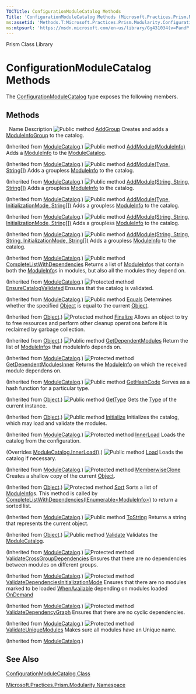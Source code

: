 ```yaml
---
TOCTitle: ConfigurationModuleCatalog Methods
Title: 'ConfigurationModuleCatalog Methods (Microsoft.Practices.Prism.Modularity)'
ms:assetid: 'Methods.T:Microsoft.Practices.Prism.Modularity.ConfigurationModuleCatalog'
ms:mtpsurl: 'https://msdn.microsoft.com/en-us/library/Gg431034(v=PandP.50)'
---
```


Prism Class Library

# ConfigurationModuleCatalog Methods

The [ConfigurationModuleCatalog](https://msdn.microsoft.com/en-us/library/microsoft.practices.prism.modularity.configurationmodulecatalog(v=pandp.50)) type exposes the following members.

## Methods
 
Name
Description
![](https://msdn.microsoft.com/en-us/Gg431034.pubmethod(en-us,PandP.50).gif "Public method")
[AddGroup](https://msdn.microsoft.com/en-us/library/microsoft.practices.prism.modularity.modulecatalog.addgroup(v=pandp.50))
Creates and adds a [ModuleInfoGroup](https://msdn.microsoft.com/en-us/library/microsoft.practices.prism.modularity.moduleinfogroup(v=pandp.50)) to the catalog.

(Inherited from [ModuleCatalog](https://msdn.microsoft.com/en-us/library/microsoft.practices.prism.modularity.modulecatalog(v=pandp.50)).)
![](https://msdn.microsoft.com/en-us/Gg431034.pubmethod(en-us,PandP.50).gif "Public method")
[AddModule(ModuleInfo)](https://msdn.microsoft.com/en-us/library/gg405868(v=pandp.50))
Adds a [ModuleInfo](https://msdn.microsoft.com/en-us/library/microsoft.practices.prism.modularity.moduleinfo(v=pandp.50)) to the [ModuleCatalog](https://msdn.microsoft.com/en-us/library/microsoft.practices.prism.modularity.modulecatalog(v=pandp.50)).

(Inherited from [ModuleCatalog](https://msdn.microsoft.com/en-us/library/microsoft.practices.prism.modularity.modulecatalog(v=pandp.50)).)
![](https://msdn.microsoft.com/en-us/Gg431034.pubmethod(en-us,PandP.50).gif "Public method")
[AddModule(Type, String[])](https://msdn.microsoft.com/en-us/library/gg405869(v=pandp.50))
Adds a groupless [ModuleInfo](https://msdn.microsoft.com/en-us/library/microsoft.practices.prism.modularity.moduleinfo(v=pandp.50)) to the catalog.

(Inherited from [ModuleCatalog](https://msdn.microsoft.com/en-us/library/microsoft.practices.prism.modularity.modulecatalog(v=pandp.50)).)
![](https://msdn.microsoft.com/en-us/Gg431034.pubmethod(en-us,PandP.50).gif "Public method")
[AddModule(String, String, String[])](https://msdn.microsoft.com/en-us/library/gg405871(v=pandp.50))
Adds a groupless [ModuleInfo](https://msdn.microsoft.com/en-us/library/microsoft.practices.prism.modularity.moduleinfo(v=pandp.50)) to the catalog.

(Inherited from [ModuleCatalog](https://msdn.microsoft.com/en-us/library/microsoft.practices.prism.modularity.modulecatalog(v=pandp.50)).)
![](https://msdn.microsoft.com/en-us/Gg431034.pubmethod(en-us,PandP.50).gif "Public method")
[AddModule(Type, InitializationMode, String[])](https://msdn.microsoft.com/en-us/library/gg405870(v=pandp.50))
Adds a groupless [ModuleInfo](https://msdn.microsoft.com/en-us/library/microsoft.practices.prism.modularity.moduleinfo(v=pandp.50)) to the catalog.

(Inherited from [ModuleCatalog](https://msdn.microsoft.com/en-us/library/microsoft.practices.prism.modularity.modulecatalog(v=pandp.50)).)
![](https://msdn.microsoft.com/en-us/Gg431034.pubmethod(en-us,PandP.50).gif "Public method")
[AddModule(String, String, InitializationMode, String[])](https://msdn.microsoft.com/en-us/library/gg405872(v=pandp.50))
Adds a groupless [ModuleInfo](https://msdn.microsoft.com/en-us/library/microsoft.practices.prism.modularity.moduleinfo(v=pandp.50)) to the catalog.

(Inherited from [ModuleCatalog](https://msdn.microsoft.com/en-us/library/microsoft.practices.prism.modularity.modulecatalog(v=pandp.50)).)
![](https://msdn.microsoft.com/en-us/Gg431034.pubmethod(en-us,PandP.50).gif "Public method")
[AddModule(String, String, String, InitializationMode, String[])](https://msdn.microsoft.com/en-us/library/gg405873(v=pandp.50))
Adds a groupless [ModuleInfo](https://msdn.microsoft.com/en-us/library/microsoft.practices.prism.modularity.moduleinfo(v=pandp.50)) to the catalog.

(Inherited from [ModuleCatalog](https://msdn.microsoft.com/en-us/library/microsoft.practices.prism.modularity.modulecatalog(v=pandp.50)).)
![](https://msdn.microsoft.com/en-us/Gg431034.pubmethod(en-us,PandP.50).gif "Public method")
[CompleteListWithDependencies](https://msdn.microsoft.com/en-us/library/microsoft.practices.prism.modularity.modulecatalog.completelistwithdependencies(v=pandp.50))
Returns a list of [ModuleInfo](https://msdn.microsoft.com/en-us/library/microsoft.practices.prism.modularity.moduleinfo(v=pandp.50))s that contain both the [ModuleInfo](https://msdn.microsoft.com/en-us/library/microsoft.practices.prism.modularity.moduleinfo(v=pandp.50))s in modules, but also all the modules they depend on.

(Inherited from [ModuleCatalog](https://msdn.microsoft.com/en-us/library/microsoft.practices.prism.modularity.modulecatalog(v=pandp.50)).)
![](https://msdn.microsoft.com/en-us/Gg431034.protmethod(en-us,PandP.50).gif "Protected method")
[EnsureCatalogValidated](https://msdn.microsoft.com/en-us/library/microsoft.practices.prism.modularity.modulecatalog.ensurecatalogvalidated(v=pandp.50))
Ensures that the catalog is validated.

(Inherited from [ModuleCatalog](https://msdn.microsoft.com/en-us/library/microsoft.practices.prism.modularity.modulecatalog(v=pandp.50)).)
![](https://msdn.microsoft.com/en-us/Gg431034.pubmethod(en-us,PandP.50).gif "Public method")
[Equals](http://msdn2.microsoft.com/en-us/library/bsc2ak47)
Determines whether the specified [Object](http://msdn2.microsoft.com/en-us/library/e5kfa45b) is equal to the current [Object](http://msdn2.microsoft.com/en-us/library/e5kfa45b).

(Inherited from [Object](http://msdn2.microsoft.com/en-us/library/e5kfa45b).)
![](https://msdn.microsoft.com/en-us/Gg431034.protmethod(en-us,PandP.50).gif "Protected method")
[Finalize](http://msdn2.microsoft.com/en-us/library/4k87zsw7)
Allows an object to try to free resources and perform other cleanup operations before it is reclaimed by garbage collection.

(Inherited from [Object](http://msdn2.microsoft.com/en-us/library/e5kfa45b).)
![](https://msdn.microsoft.com/en-us/Gg431034.pubmethod(en-us,PandP.50).gif "Public method")
[GetDependentModules](https://msdn.microsoft.com/en-us/library/microsoft.practices.prism.modularity.modulecatalog.getdependentmodules(v=pandp.50))
Return the list of [ModuleInfo](https://msdn.microsoft.com/en-us/library/microsoft.practices.prism.modularity.moduleinfo(v=pandp.50))s that moduleInfo depends on.

(Inherited from [ModuleCatalog](https://msdn.microsoft.com/en-us/library/microsoft.practices.prism.modularity.modulecatalog(v=pandp.50)).)
![](https://msdn.microsoft.com/en-us/Gg431034.protmethod(en-us,PandP.50).gif "Protected method")
[GetDependentModulesInner](https://msdn.microsoft.com/en-us/library/microsoft.practices.prism.modularity.modulecatalog.getdependentmodulesinner(v=pandp.50))
Returns the [ModuleInfo](https://msdn.microsoft.com/en-us/library/microsoft.practices.prism.modularity.moduleinfo(v=pandp.50)) on which the received module dependens on.

(Inherited from [ModuleCatalog](https://msdn.microsoft.com/en-us/library/microsoft.practices.prism.modularity.modulecatalog(v=pandp.50)).)
![](https://msdn.microsoft.com/en-us/Gg431034.pubmethod(en-us,PandP.50).gif "Public method")
[GetHashCode](http://msdn2.microsoft.com/en-us/library/zdee4b3y)
Serves as a hash function for a particular type.

(Inherited from [Object](http://msdn2.microsoft.com/en-us/library/e5kfa45b).)
![](https://msdn.microsoft.com/en-us/Gg431034.pubmethod(en-us,PandP.50).gif "Public method")
[GetType](http://msdn2.microsoft.com/en-us/library/dfwy45w9)
Gets the [Type](http://msdn2.microsoft.com/en-us/library/42892f65) of the current instance.

(Inherited from [Object](http://msdn2.microsoft.com/en-us/library/e5kfa45b).)
![](https://msdn.microsoft.com/en-us/Gg431034.pubmethod(en-us,PandP.50).gif "Public method")
[Initialize](https://msdn.microsoft.com/en-us/library/microsoft.practices.prism.modularity.modulecatalog.initialize(v=pandp.50))
Initializes the catalog, which may load and validate the modules.

(Inherited from [ModuleCatalog](https://msdn.microsoft.com/en-us/library/microsoft.practices.prism.modularity.modulecatalog(v=pandp.50)).)
![](https://msdn.microsoft.com/en-us/Gg431034.protmethod(en-us,PandP.50).gif "Protected method")
[InnerLoad](https://msdn.microsoft.com/en-us/library/microsoft.practices.prism.modularity.configurationmodulecatalog.innerload(v=pandp.50))
Loads the catalog from the configuration.

(Overrides [ModuleCatalog.InnerLoad()](https://msdn.microsoft.com/en-us/library/microsoft.practices.prism.modularity.modulecatalog.innerload(v=pandp.50)).)
![](https://msdn.microsoft.com/en-us/Gg431034.pubmethod(en-us,PandP.50).gif "Public method")
[Load](https://msdn.microsoft.com/en-us/library/microsoft.practices.prism.modularity.modulecatalog.load(v=pandp.50))
Loads the catalog if necessary.

(Inherited from [ModuleCatalog](https://msdn.microsoft.com/en-us/library/microsoft.practices.prism.modularity.modulecatalog(v=pandp.50)).)
![](https://msdn.microsoft.com/en-us/Gg431034.protmethod(en-us,PandP.50).gif "Protected method")
[MemberwiseClone](http://msdn2.microsoft.com/en-us/library/57ctke0a)
Creates a shallow copy of the current [Object](http://msdn2.microsoft.com/en-us/library/e5kfa45b).

(Inherited from [Object](http://msdn2.microsoft.com/en-us/library/e5kfa45b).)
![](https://msdn.microsoft.com/en-us/Gg431034.protmethod(en-us,PandP.50).gif "Protected method")
[Sort](https://msdn.microsoft.com/en-us/library/microsoft.practices.prism.modularity.modulecatalog.sort(v=pandp.50))
Sorts a list of [ModuleInfo](https://msdn.microsoft.com/en-us/library/microsoft.practices.prism.modularity.moduleinfo(v=pandp.50))s. This method is called by [CompleteListWithDependencies(IEnumerable&lt;ModuleInfo&gt;)](https://msdn.microsoft.com/en-us/library/microsoft.practices.prism.modularity.modulecatalog.completelistwithdependencies(v=pandp.50)) to return a sorted list.

(Inherited from [ModuleCatalog](https://msdn.microsoft.com/en-us/library/microsoft.practices.prism.modularity.modulecatalog(v=pandp.50)).)
![](https://msdn.microsoft.com/en-us/Gg431034.pubmethod(en-us,PandP.50).gif "Public method")
[ToString](http://msdn2.microsoft.com/en-us/library/7bxwbwt2)
Returns a string that represents the current object.

(Inherited from [Object](http://msdn2.microsoft.com/en-us/library/e5kfa45b).)
![](https://msdn.microsoft.com/en-us/Gg431034.pubmethod(en-us,PandP.50).gif "Public method")
[Validate](https://msdn.microsoft.com/en-us/library/microsoft.practices.prism.modularity.modulecatalog.validate(v=pandp.50))
Validates the [ModuleCatalog](https://msdn.microsoft.com/en-us/library/microsoft.practices.prism.modularity.modulecatalog(v=pandp.50)).

(Inherited from [ModuleCatalog](https://msdn.microsoft.com/en-us/library/microsoft.practices.prism.modularity.modulecatalog(v=pandp.50)).)
![](https://msdn.microsoft.com/en-us/Gg431034.protmethod(en-us,PandP.50).gif "Protected method")
[ValidateCrossGroupDependencies](https://msdn.microsoft.com/en-us/library/microsoft.practices.prism.modularity.modulecatalog.validatecrossgroupdependencies(v=pandp.50))
Ensures that there are no dependencies between modules on different groups.

(Inherited from [ModuleCatalog](https://msdn.microsoft.com/en-us/library/microsoft.practices.prism.modularity.modulecatalog(v=pandp.50)).)
![](https://msdn.microsoft.com/en-us/Gg431034.protmethod(en-us,PandP.50).gif "Protected method")
[ValidateDependenciesInitializationMode](https://msdn.microsoft.com/en-us/library/microsoft.practices.prism.modularity.modulecatalog.validatedependenciesinitializationmode(v=pandp.50))
Ensures that there are no modules marked to be loaded [WhenAvailable](https://msdn.microsoft.com/en-us/library/microsoft.practices.prism.modularity.initializationmode(v=pandp.50)) depending on modules loaded [OnDemand](https://msdn.microsoft.com/en-us/library/microsoft.practices.prism.modularity.initializationmode(v=pandp.50))

(Inherited from [ModuleCatalog](https://msdn.microsoft.com/en-us/library/microsoft.practices.prism.modularity.modulecatalog(v=pandp.50)).)
![](https://msdn.microsoft.com/en-us/Gg431034.protmethod(en-us,PandP.50).gif "Protected method")
[ValidateDependencyGraph](https://msdn.microsoft.com/en-us/library/microsoft.practices.prism.modularity.modulecatalog.validatedependencygraph(v=pandp.50))
Ensures that there are no cyclic dependencies.

(Inherited from [ModuleCatalog](https://msdn.microsoft.com/en-us/library/microsoft.practices.prism.modularity.modulecatalog(v=pandp.50)).)
![](https://msdn.microsoft.com/en-us/Gg431034.protmethod(en-us,PandP.50).gif "Protected method")
[ValidateUniqueModules](https://msdn.microsoft.com/en-us/library/microsoft.practices.prism.modularity.modulecatalog.validateuniquemodules(v=pandp.50))
Makes sure all modules have an Unique name.

(Inherited from [ModuleCatalog](https://msdn.microsoft.com/en-us/library/microsoft.practices.prism.modularity.modulecatalog(v=pandp.50)).)

## See Also

<span id="seeAlsoToggle"></span>
[ConfigurationModuleCatalog Class](https://msdn.microsoft.com/en-us/library/microsoft.practices.prism.modularity.configurationmodulecatalog(v=pandp.50))

[Microsoft.Practices.Prism.Modularity Namespace](https://msdn.microsoft.com/en-us/library/microsoft.practices.prism.modularity(v=pandp.50))
